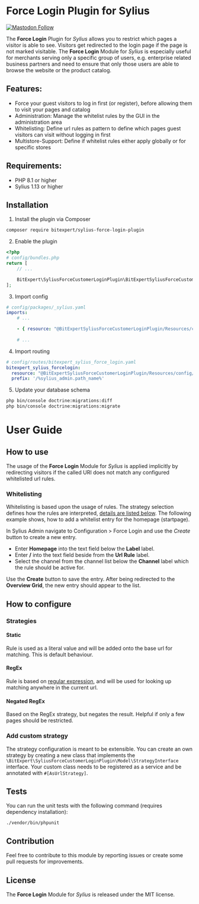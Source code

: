 # Force Login Plugin for Sylius

[![Mastodon Follow](https://img.shields.io/mastodon/follow/109408681246972700?domain=https://rheinneckar.social)](https://rheinneckar.social/@bitexpert)

The **Force Login** Plugin for *Sylius* allows you to restrict which pages a visitor is
able to see. Visitors get redirected to the login page if the page is not marked visitable.
The **Force Login** Module for *Sylius* is especially useful for merchants serving only a specific
group of users, e.g. enterprise related business partners and need to ensure that only those users are
able to browse the website or the product catalog.

## Features:
* Force your guest visitors to log in first (or register), before allowing them to visit your pages and catalog
* Administration: Manage the whitelist rules by the GUI in the administration area
* Whitelisting: Define url rules as pattern to define which pages guest visitors can visit without logging in first
* Multistore-Support: Define if whitelist rules either apply globally or for specific stores

## Requirements:
* PHP 8.1 or higher
* Sylius 1.13 or higher

## Installation

1. Install the plugin via Composer
```bash
composer require bitexpert/sylius-force-login-plugin
```

2. Enable the plugin
```php
<?php
# config/bundles.php
return [
    // ...

    BitExpert\SyliusForceCustomerLoginPlugin\BitExpertSyliusForceCustomerLoginPlugin::class => ['all' => true],
];
```

3. Import config
```yaml
# config/packages/_sylius.yaml
imports:
    # ...

    - { resource: "@BitExpertSyliusForceCustomerLoginPlugin/Resources/config/config.yml" }
    
    # ...
```

4. Import routing
```yaml
# config/routes/bitexpert_sylius_force_login.yaml
bitexpert_sylius_forcelogin:
  resource: "@BitExpertSyliusForceCustomerLoginPlugin/Resources/config/admin_routing.yml"
  prefix: '/%sylius_admin.path_name%'
```

5. Update your database schema
```bash
php bin/console doctrine:migrations:diff
php bin/console doctrine:migrations:migrate
```

# User Guide

## How to use
The usage of the **Force Login** Module for *Sylius* is applied implicitly by redirecting visitors
if the called URI does not match any configured whitelisted url rules.

### Whitelisting

Whitelisting is based upon the usage of rules. The strategy selection defines how the rules are interpreted, [details are listed below](#strategies).
The following example shows, how to add a whitelist entry for the homepage (startpage).

In Sylius Admin navigate to Configuration > Force Login and use the *Create* button to create a new entry.

- Enter **Homepage** into the text field below the **Label** label.
- Enter **/** into the text field beside from the **Url Rule** label.
- Select the channel from the channel list below the **Channel** label which the rule should be active for.

Use the **Create** button to save the entry. After being redirected to the **Overview Grid**, the new
entry should appear to the list.

## How to configure

### Strategies

#### Static
Rule is used as a literal value and will be added onto the base url for matching. This is default behaviour.

#### RegEx
Rule is based on [regular expression](https://en.wikipedia.org/wiki/Regular_expression), and will be used for looking up matching anywhere in the current url.

#### Negated RegEx
Based on the RegEx strategy, but negates the result. Helpful if only a few pages should be restricted.

### Add custom strategy

The strategy configuration is meant to be extensible. You can create an own strategy by creating a new class that
implements the `\BitExpert\SyliusForceCustomerLoginPlugin\Model\StrategyInterface` interface. Your custom class needs
to be registered as a service and be annotated with `#[AsUrlStrategy]`.

## Tests

You can run the unit tests with the following command (requires dependency installation):

    ./vendor/bin/phpunit

## Contribution
Feel free to contribute to this module by reporting issues or create some pull requests for improvements.

## License
The **Force Login** Module for *Sylius* is released under the MIT license.
